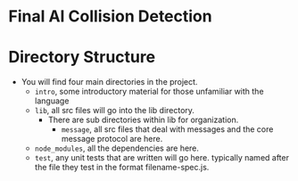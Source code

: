 # Final AI Collision Detection

# Directory Structure
* You will find four main directories in the project.
    - `intro`, some introductory material for those unfamiliar with the language 
    - `lib`, all src files will go into the lib directory. 
        * There are sub directories within lib for organization. 
            - `message`, all src files that deal with messages and the core message protocol are here.
    - `node_modules`, all the dependencies are here.
    - `test`, any unit tests that are written will go here. typically named after the file they test in the format filename-spec.js. 


